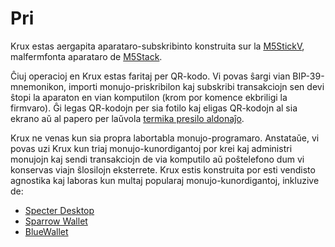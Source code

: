 # Pri
Krux estas aergapita aparataro-subskribinto konstruita sur la [M5StickV](https://shop.m5stack.com/products/stickv), malfermfonta aparataro de [M5Stack](https://m5stack.com/about-us).

Ĉiuj operacioj en Krux estas faritaj per QR-kodo. Vi povas ŝargi vian BIP-39-mnemonikon, importi monujo-priskribilon kaj subskribi transakciojn sen devi ŝtopi la aparaton en vian komputilon (krom por komence ekbriligi la firmvaro). Ĝi legas QR-kodojn per sia fotilo kaj eligas QR-kodojn al sia ekrano aŭ al papero per laŭvola [termika presilo aldonaĵo](../getting-started/printing).

Krux ne venas kun sia propra labortabla monujo-programaro. Anstataŭe, vi povas uzi Krux kun triaj monujo-kunordigantoj por krei kaj administri monujojn kaj sendi transakciojn de via komputilo aŭ poŝtelefono dum vi konservas viajn ŝlosilojn eksterrete. Krux estis konstruita por esti vendisto agnostika kaj laboras kun multaj popularaj monujo-kunordigantoj, inkluzive de:

- [Specter Desktop](https://specter.solutions/)
- [Sparrow Wallet](https://www.sparrowwallet.com/)
- [BlueWallet](https://bluewallet.io/)